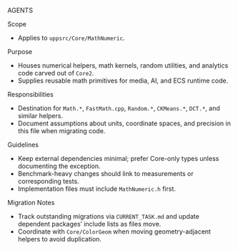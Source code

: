AGENTS

Scope
- Applies to `uppsrc/Core/MathNumeric`.

Purpose
- Houses numerical helpers, math kernels, random utilities, and analytics code carved out of `Core2`.
- Supplies reusable math primitives for media, AI, and ECS runtime code.

Responsibilities
- Destination for `Math.*`, `FastMath.cpp`, `Random.*`, `CKMeans.*`, `DCT.*`, and similar helpers.
- Document assumptions about units, coordinate spaces, and precision in this file when migrating code.

Guidelines
- Keep external dependencies minimal; prefer Core-only types unless documenting the exception.
- Benchmark-heavy changes should link to measurements or corresponding tests.
- Implementation files must include `MathNumeric.h` first.

Migration Notes
- Track outstanding migrations via `CURRENT_TASK.md` and update dependent packages’ include lists as files move.
- Coordinate with `Core/ColorGeom` when moving geometry-adjacent helpers to avoid duplication.
